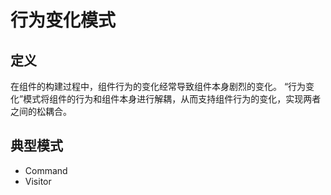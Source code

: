 # 行为变化模式

## 定义
在组件的构建过程中，组件行为的变化经常导致组件本身剧烈的变化。
“行为变化”模式将组件的行为和组件本身进行解耦，从而支持组件行为的变化，实现两者之间的松耦合。

## 典型模式
- Command
- Visitor